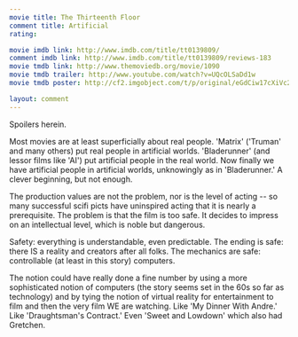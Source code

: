 ```yaml
---
movie title: The Thirteenth Floor
comment title: Artificial
rating: 

movie imdb link: http://www.imdb.com/title/tt0139809/
comment imdb link: http://www.imdb.com/title/tt0139809/reviews-183
movie tmdb link: http://www.themoviedb.org/movie/1090
movie tmdb trailer: http://www.youtube.com/watch?v=UQcOLSaDd1w
movie tmdb poster: http://cf2.imgobject.com/t/p/original/eGdCiw17cXiVc22g9JOw7ksuy8s.jpg

layout: comment
---
```


Spoilers herein.

Most movies are at least superficially about real people. 'Matrix' ('Truman' and many others) put real people in artificial worlds. 'Bladerunner' (and lessor films like 'AI') put artificial people in the real world. Now finally we have artificial people in artificial worlds, unknowingly as in 'Bladerunner.' A clever beginning, but not enough.

The production values are not the problem, nor is the level of acting -- so many successful scifi picts have uninspired acting that it is nearly a prerequisite. The problem is that the film is too safe. It decides to impress on an intellectual level, which is noble but dangerous.

Safety: everything is understandable, even predictable. The ending is safe: there IS a reality and creators after all folks. The mechanics are safe: controllable (at least in this story) computers.

The notion could have really done a fine number by using a more sophisticated notion of computers (the story seems set in the 60s so far as technology) and by tying the notion of virtual reality for entertainment to film and then the very film WE are watching. Like 'My Dinner With Andre.' Like 'Draughtsman's Contract.' Even 'Sweet and Lowdown' which also had Gretchen.